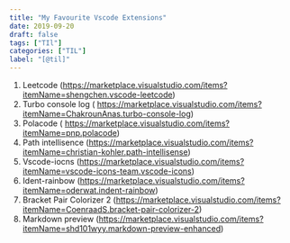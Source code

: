 ```yaml
---
title: "My Favourite Vscode Extensions"
date: 2019-09-20
draft: false
tags: ["TIl"]
categories: ["TIL"]
label: "[@til]"
---
```


1. Leetcode (https://marketplace.visualstudio.com/items?itemName=shengchen.vscode-leetcode)
2. Turbo console log ( https://marketplace.visualstudio.com/items?itemName=ChakrounAnas.turbo-console-log)
3. Polacode ( https://marketplace.visualstudio.com/items?itemName=pnp.polacode)
4. Path intellisence (https://marketplace.visualstudio.com/items?itemName=christian-kohler.path-intellisense)
5. Vscode-iocns (https://marketplace.visualstudio.com/items?itemName=vscode-icons-team.vscode-icons)
6. Ident-rainbow (https://marketplace.visualstudio.com/items?itemName=oderwat.indent-rainbow)
7. Bracket Pair Colorizer 2 (https://marketplace.visualstudio.com/items?itemName=CoenraadS.bracket-pair-colorizer-2)
8. Markdown preview (https://marketplace.visualstudio.com/items?itemName=shd101wyy.markdown-preview-enhanced)
